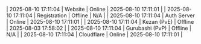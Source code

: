 | 2025-08-10 17:11:04 | Website | Online | 2025-08-10 17:11:01 |
| 2025-08-10 17:11:04 | Registration | Offline | N/A |
| 2025-08-10 17:11:04 | Auth Server | Online | 2025-08-10 17:11:01 |
| 2025-08-10 17:11:04 | Kezan (PvE) | Offline | 2025-08-03 17:58:02 |
| 2025-08-10 17:11:04 | Gurubashi (PvP) | Offline | N/A |
| 2025-08-10 17:11:04 | Cloudflare | Online | 2025-08-10 17:11:01 |
